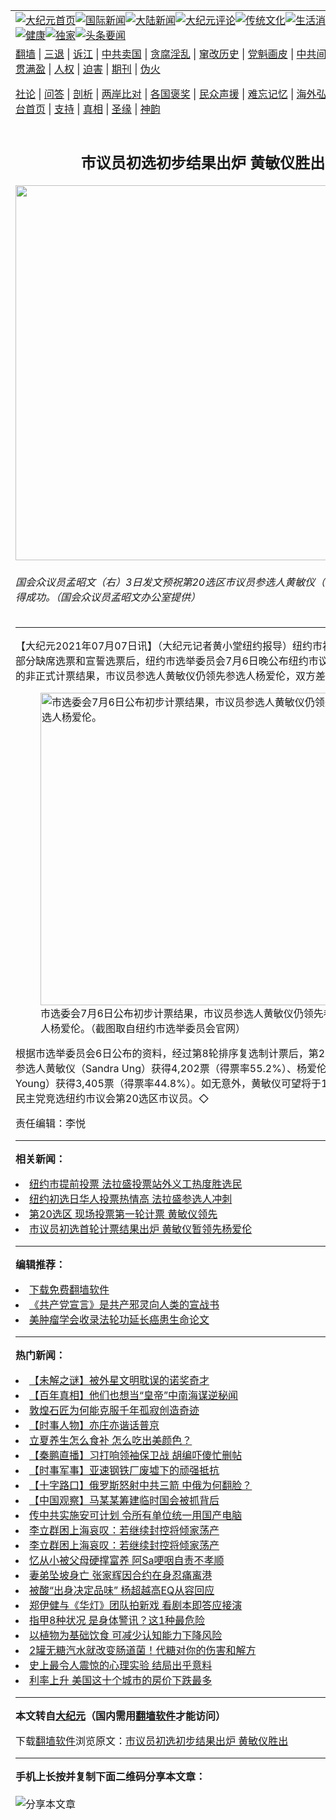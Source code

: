 <a name="1" id="1" target="_blank"></a><span id="1"></span>
<table align=center border="0"><tr><td colspan="2" VALIGN=TOP><a href="https://github.com/nzljjq3117/djy/blob/master/gb/nf1351518.md#1"><img src="https://raw.githubusercontent.com/nzljjq3117/www/master/t/djy/1.jpg" title="大纪元首页" alt="大纪元首页"></a><a href="https://github.com/nzljjq3117/djy/blob/master/gb/n24hr.md#1"><img src="https://raw.githubusercontent.com/nzljjq3117/www/master/t/djy/3.jpg" title="国际新闻" alt="国际新闻"></a><a href="https://github.com/nzljjq3117/djy/blob/master/gb/nsc413.md#1"><img src="https://raw.githubusercontent.com/nzljjq3117/www/master/t/djy/4.jpg" title="大陆新闻" alt="大陆新闻"></a><a href="https://github.com/nzljjq3117/djy/blob/master/gb/news392.md#1"><img src="https://raw.githubusercontent.com/nzljjq3117/www/master/t/djy/5.jpg" title="大纪元评论" alt="大纪元评论"></a><a href="https://github.com/nzljjq3117/djy/blob/master/gb/news2007.md#1"><img src="https://raw.githubusercontent.com/nzljjq3117/www/master/t/djy/6.jpg" title="传统文化" alt="传统文化"></a><a href="https://github.com/nzljjq3117/djy/blob/master/gb/news2008.md#1"><img src="https://raw.githubusercontent.com/nzljjq3117/www/master/t/djy/7.jpg" title="生活消费" alt="生活消费"></a><a href="https://github.com/nzljjq3117/djy/blob/master/gb/ncyule.md#1"><img src="https://raw.githubusercontent.com/nzljjq3117/www/master/t/djy/8.jpg" title="娱乐休闲" alt="娱乐休闲"></a><a href="https://github.com/nzljjq3117/djy/blob/master/gb/nsc1002.md#1"><img src="https://raw.githubusercontent.com/nzljjq3117/www/master/t/djy/9.jpg" title="健康" alt="健康"></a><a href="https://github.com/nzljjq3117/djy/blob/master/gb/nf6092.md#1"><img src="https://raw.githubusercontent.com/nzljjq3117/www/master/t/djy/10a.jpg" title="独家" alt="独家"></a><a href="https://github.com/nzljjq3117/djy/blob/master/gb/nf4514.md#1"><img src="https://raw.githubusercontent.com/nzljjq3117/www/master/t/djy/12a.jpg" title="头条要闻" alt="头条要闻"></a></td></tr>
<tr><td colspan="2" VALIGN=TOP><a target="_blank" href="https://github.com/nzljjq3117/www/blob/master/README.md?zsrh#1">翻墙</a> | <a target="_blank" href="https://github.com/nzljjq3117/djy/blob/master/gb/nf5657.md#1">三退</a> | <a target="_blank" href="https://github.com/nzljjq3117/djy/blob/master/gb/nf6124.md#1">诉江</a> | <a target="_blank" href="https://github.com/nzljjq3117/djy/blob/master/gb/nf1176117.md#1">中共卖国</a> | <a target="_blank" href="https://github.com/nzljjq3117/djy/blob/master/gb/nf5773.md#1">贪腐淫乱</a> | <a target="_blank" href="https://github.com/nzljjq3117/djy/blob/master/gb/nf1176115.md#1">窜改历史</a> | <a target="_blank" href="https://github.com/nzljjq3117/djy/blob/master/gb/nf1176107.md#1">党魁画皮</a> | <a target="_blank" href="https://github.com/nzljjq3117/djy/blob/master/gb/nf1320400.md#1">中共间谍</a> | <a target="_blank" href="https://github.com/nzljjq3117/djy/blob/master/gb/nf1176114.md#1">破坏传统</a> | <a target="_blank" href="https://github.com/nzljjq3117/ntdtv/blob/master/gb/prog447_1.md#1">恶贯满盈</a> | <a target="_blank" href="https://github.com/nzljjq3117/djy/blob/master/gb/ncid278.md#1">人权</a> | <a target="_blank" href="https://github.com/nzljjq3117/djy/blob/master/gb/nf1176111.md#1">迫害</a> | <a target="_blank" href="https://gitlab.com/szzdlab/mh-qikan/blob/master/README.md#1">期刊</a> | <a target="_blank" href="https://github.com/nzljjq3117/djy/blob/master/gb/nf5562.md#1">伪火</a></p><p><a target="_blank" href="https://github.com/nzljjq3117/djy/blob/master/gb/9p.md#1">社论</a> | <a target="_blank" href="https://github.com/nzljjq3117/djy/blob/master/gb/nf4378.md#1">问答</a> | <a target="_blank" href="https://github.com/nzljjq3117/djy/blob/master/gb/nf5792.md#1">剖析</a> | <a target="_blank" href="https://github.com/nzljjq3117/djy/blob/master/gb/nf5735.md#1">两岸比对</a> | <a target="_blank" href="https://github.com/nzljjq3117/djy/blob/master/gb/nf6119.md#1">各国褒奖</a> | <a target="_blank" href="https://github.com/nzljjq3117/djy/blob/master/gb/nf6120.md#1">民众声援</a> | <a target="_blank" href="https://github.com/nzljjq3117/djy/blob/master/gb/nf1188594.md#1">难忘记忆</a> | <a target="_blank" href="https://github.com/nzljjq3117/djy/blob/master/gb/nf3180.md#1">海外弘传</a> | <a target="_blank" href="https://github.com/nzljjq3117/djy/blob/master/gb/nf5410.md#1">万人上访</a> | <a target="_blank" href="https://github.com/nzljjq3117/www/blob/master/README.md?zsrh#1">平台首页</a> | <a target="_blank" href="https://github.com/nzljjq3117/djy/blob/master/gb/nf4386.md#1">支持</a> | <a target="_blank" href="https://github.com/nzljjq3117/djy/blob/master/gb/nf4389.md#1">真相</a> | <a target="_blank" href="https://github.com/nzljjq3117/djy/blob/master/gb/nf5790.md#1">圣缘</a> | <a target="_blank" href="https://github.com/nzljjq3117/djy/blob/master/gb/nf4786.md#1">神韵</a></td></tr>
<tr><td VALIGN=TOP width="626"><h2 align=center>市议员初选初步结果出炉 黄敏仪胜出</h2>
<img width="600" src="https://i.epochtimes.com/assets/uploads/2021/07/id13073129-150556.jpeg" />
<h6>国会众议员孟昭文（右）3日发文预祝第20选区市议员参选人黄敏仪（左）在初选获得成功。（国会众议员孟昭文办公室提供）
</h6>
<hr>
	<p>【大纪元2021年07月07日讯】（大纪元记者黄小堂<ahref="https://github.com/nzljjq3117/djy/blob/master/gb/tag/%E7%BA%BD%E7%BA%A6.md#1">纽约</a>报导）纽约市初选计算出大部分缺席选票和宣誓选票后，纽约市选举委员会7月6日晚公布纽约市议会第20选区的非正式计票结果，市议员参选人<ahref="https://github.com/nzljjq3117/djy/blob/master/gb/tag/%E9%BB%84%E6%95%8F%E4%BB%AA.md#1">黄敏仪</a>仍领先参选人杨爱伦，双方差距797票。</p>
<figure id="13073130" aria-describedby="caption-13073130" style="width: 500px" class="wp-caption aligncenter"><ahref=" https://i.epochtimes.com/assets/uploads/2021/07/id13073130-150557-450x878.png" target="_blank" rel="noreferrer noopener"> <img src="https://i.epochtimes.com/assets/uploads/2021/07/id13073130-150557-450x878.png" alt="市选委会7月6日公布初步计票结果，市议员参选人黄敏仪仍领先参选人杨爱伦。" width="500" /></a><figcaption id="caption-13073130" class="wp-caption-text">市选委会7月6日公布初步计票结果，市议员参选人<ahref="https://github.com/nzljjq3117/djy/blob/master/gb/tag/%E9%BB%84%E6%95%8F%E4%BB%AA.md#1">黄敏仪</a>仍领先参选人杨爱伦。（截图取自<ahref="https://github.com/nzljjq3117/djy/blob/master/gb/tag/%E7%BA%BD%E7%BA%A6.md#1">纽约</a>市选举委员会官网）</figcaption></figure>
<p>根据市选举委员会6日公布的资料，经过第8轮排序复选制计票后，第20选区市议员参选人黄敏仪（Sandra Ung）获得4,202票（得票率55.2%）、杨爱伦（Ellen Young）获得3,405票（得票率44.8%）。如无意外，黄敏仪可望将于11月普选代表民主党竞选纽约市议会第20选区市议员。◇</p>
<p>责任编辑：李悦</p>
	
<hr>


<strong>相关新闻：</strong>
<li><a href="https://github.com/nzljjq3117/djy/blob/master/gb/21/6/14/n13020482.md#1">纽约市提前投票  法拉盛投票站外义工热度胜选民</a></li>
<li><a href="https://github.com/nzljjq3117/djy/blob/master/gb/21/6/23/n13040920.md#1">纽约初选日华人投票热情高  法拉盛参选人冲刺</a></li>
<li><a href="https://github.com/nzljjq3117/djy/blob/master/gb/21/6/23/n13040988.md#1">第20选区 现场投票第一轮计票  黄敏仪领先</a></li>
<li><a href="https://github.com/nzljjq3117/djy/blob/master/gb/21/7/5/n13068009.md#1">市议员初选首轮计票结果出炉 黄敏仪暂领先杨爱伦</a></li>
<hr>


<strong>编辑推荐：</strong>
<li><a href="https://github.com/nzljjq3117/www/blob/master/README.md?dfh#1" target="_blank">下载免费翻墙软件</a></li><li><a href="https://github.com/tsiac2612/djy/blob/master/gb/18/6/17/n10491587.md#1" target="_blank">《共产党宣言》是共产邪灵向人类的宣战书</a></li><li><a href="https://github.com/tsiac2612/djy/blob/master/gb/16/6/16/n8005208.md#1" target="_blank">美肿瘤学会收录法轮功延长癌患生命论文</a></li>
<hr>

<strong>热门新闻：</strong>
<li><a href="https://github.com/nzljjq3117/djy/blob/master/gb/22/5/1/n13725005.md#1">【未解之谜】被外星文明耽误的诺奖奇才</a></li>
<li><a href="https://github.com/nzljjq3117/djy/blob/master/gb/22/4/14/n13711772.md#1">【百年真相】他们也想当“皇帝”中南海谋逆秘闻</a></li>
<li><a href="https://github.com/nzljjq3117/djy/blob/master/gb/22/4/28/n13722819.md#1">敦煌石匠为何能克服千年孤寂创造奇迹</a></li>
<li><a href="https://github.com/nzljjq3117/djy/blob/master/gb/22/4/21/n13717062.md#1">【时事人物】亦庄亦谐话普京</a></li>
<li><a href="https://github.com/nzljjq3117/djy/blob/master/gb/22/5/2/n13725366.md#1">立夏养生怎么食补 怎么吃出美颜色？</a></li>
<li><a href="https://github.com/nzljjq3117/djy/blob/master/gb/22/5/6/n13728243.md#1">【秦鹏直播】习打响领袖保卫战 胡编吓傻忙删帖</a></li>
<li><a href="https://github.com/nzljjq3117/djy/blob/master/gb/22/5/5/n13727619.md#1">【时事军事】亚速钢铁厂废墟下的顽强抵抗</a></li>
<li><a href="https://github.com/nzljjq3117/djy/blob/master/gb/22/5/5/n13727722.md#1">【十字路口】俄罗斯怒射中共三箭 中俄为何翻脸？</a></li>
<li><a href="https://github.com/nzljjq3117/djy/blob/master/gb/22/5/4/n13726618.md#1">【中国观察】马某某筹建临时国会被抓背后</a></li>
<li><a href="https://github.com/nzljjq3117/djy/blob/master/gb/22/5/4/n13727288.md#1">传中共实施安可计划 令所有单位统一用国产电脑</a></li>
<li><a href="https://github.com/nzljjq3117/djy/blob/master/gb/22/5/4/n13727269.md#1">李立群困上海哀叹：若继续封控将倾家荡产</a></li>
<li><a href="https://github.com/nzljjq3117/djy/blob/master/gb/22/5/4/n13727269.md#1">李立群困上海哀叹：若继续封控将倾家荡产</a></li>
<li><a href="https://github.com/nzljjq3117/djy/blob/master/gb/22/5/3/n13726528.md#1">忆从小被父母硬撑富养 阿Sa哽咽自责不孝顺</a></li>
<li><a href="https://github.com/nzljjq3117/djy/blob/master/gb/22/5/4/n13727305.md#1">妻弟坠坡身亡 张家辉因合约在身忍痛离港</a></li>
<li><a href="https://github.com/nzljjq3117/djy/blob/master/gb/22/5/4/n13727357.md#1">被酸“出身决定品味” 杨超越高EQ从容回应</a></li>
<li><a href="https://github.com/nzljjq3117/djy/blob/master/gb/22/5/5/n13727911.md#1">郑伊健与《华灯》团队拍新戏 看剧本即答应接演</a></li>
<li><a href="https://github.com/nzljjq3117/djy/blob/master/gb/22/4/30/n13723992.md#1">指甲8种状况 是身体警讯？这1种最危险</a></li>
<li><a href="https://github.com/nzljjq3117/djy/blob/master/gb/22/4/30/n13724088.md#1">以植物为基础饮食 可减少认知能力下降风险</a></li>
<li><a href="https://github.com/nzljjq3117/djy/blob/master/gb/22/5/3/n13726222.md#1">2罐无糖汽水就改变肠道菌！代糖对你的伤害和解方</a></li>
<li><a href="https://github.com/nzljjq3117/djy/blob/master/gb/22/4/30/n13724028.md#1">史上最令人震惊的心理实验 结局出乎意料</a></li>
<li><a href="https://github.com/nzljjq3117/djy/blob/master/gb/22/5/4/n13726672.md#1">利率上升 美国这十个城市的房价下跌最多</a></li>
<hr>

<strong>本文转自<a href="https://www.epochtimes.com">大纪元</a>（国内需用<a href="https://github.com/nzljjq3117/www/blob/master/README.md#8">翻墙软件</a>才能访问）</strong><p>下载<a href="https://github.com/nzljjq3117/www/blob/master/README.md#8">翻墙软件</a>浏览原文：<a href="https://www.epochtimes.com/gb/21/7/7/n13073127.htm">市议员初选初步结果出炉 黄敏仪胜出</a></p><hr>

<strong>手机上长按并复制下面二维码分享本文章：</strong><br><br><img src="https://chart.apis.google.com/chart?cht=qr&chs=240x240&choe=UTF-8&chld=M|2&chl=https://github.com/nzljjq3117/djy/blob/master/gb/21/7/7/n13073127.md%231" title="分享本文章"></td><td VALIGN=TOP><a href="https://github.com/nzljjq3117/djy/blob/master/gb/16/1/21/n4622075.md?dfh#1" target="_blank"><img src="https://raw.githubusercontent.com/nzljjq3117/djy/master/gb/300/wei-f1.jpg" title="中共的伪火骗局"  alt="中共的伪火骗局"></a><br><a href="https://github.com/nzljjq3117/www/blob/master/README.md?dfh#9" target="_blank"><img src="https://raw.githubusercontent.com/nzljjq3117/djy/master/gb/300/yong-h.jpg" title="永恒的见证"  alt="永恒的见证"></a><br><a href="https://github.com/nzljjq3117/djy/blob/master/gb/13/9/29/n3974789.md?dfh#1" target="_blank"><img src="https://raw.githubusercontent.com/nzljjq3117/djy/master/gb/300/shang-lnz.jpg" title="善良女子被中共投男牢"  alt="善良女子被中共投男牢"></a><br><a href="https://github.com/nzljjq3117/djy/blob/master/gb/16/3/16/n4663449.md?dfh#1" target="_blank"><img src="https://raw.githubusercontent.com/nzljjq3117/djy/master/gb/300/huo-z3.jpg" title="警卫目击活摘器官"  alt="警卫目击活摘器官"></a><br><a href="https://github.com/nzljjq3117/djy/blob/master/gb/16/8/7/n8177641.md?dfh#1" target="_blank"><img src="https://raw.githubusercontent.com/nzljjq3117/djy/master/gb/300/huo-z4.jpg" title="证人描述活摘恐怖"  alt="证人描述活摘恐怖"></a><br><a href="https://github.com/nzljjq3117/djy/blob/master/gb/10/4/19/n2881569.md?dfh#1" target="_blank"><img src="https://raw.githubusercontent.com/nzljjq3117/djy/master/gb/300/huo-z1.jpg" title="揭开活摘器官黑幕"  alt="揭开活摘器官黑幕"></a><br><a href="https://github.com/nzljjq3117/djy/blob/master/gb/10/11/7/n3077476.md?dfh#1" target="_blank"><img src="https://raw.githubusercontent.com/nzljjq3117/djy/master/gb/300/ma-ks.jpg" title="马克思的成魔之路"  alt="马克思的成魔之路"></a><br><a href="https://github.com/nzljjq3117/djy/blob/master/gb/14/6/9/n4173977.md?dfh#1" target="_blank"><img src="https://raw.githubusercontent.com/nzljjq3117/djy/master/gb/300/chang-zs.jpg" title="藏字石 蕴天机"  alt="藏字石 蕴天机"></a><br><a href="https://github.com/nzljjq3117/djy/blob/master/gb/18/5/10/n10381511.md?dfh#1" target="_blank"><img src="https://raw.githubusercontent.com/nzljjq3117/djy/master/gb/300/st1.jpg" title="关注三亿人三退"  alt="关注三亿人三退"></a><br><a href="https://github.com/nzljjq3117/djy/blob/master/gb/18/3/21/n10237682.md?dfh#1" target="_blank"><img src="https://raw.githubusercontent.com/nzljjq3117/djy/master/gb/300/jie-t.jpg" title="解体中共复兴中华"  alt="解体中共复兴中华"></a><br><a href="https://github.com/nzljjq3117/djy/blob/master/gb/9/2/9/n2422991.md?dfh#1" target="_blank"><img src="https://raw.githubusercontent.com/nzljjq3117/djy/master/gb/300/gao-zs.jpg" title="中共迫害良心律师"  alt="中共迫害良心律师"></a><br><a href="https://github.com/nzljjq3117/djy/blob/master/gb/18/12/9/n10900044.md?dfh#1" target="_blank"><img src="https://raw.githubusercontent.com/nzljjq3117/djy/master/gb/300/sj1.jpg" title="三百多万人举报江泽民"  alt="三百多万人举报江泽民"></a><br><a href="https://github.com/nzljjq3117/djy/blob/master/gb/18/8/28/n10672014.md?dfh#1" target="_blank"><img src="https://raw.githubusercontent.com/nzljjq3117/djy/master/gb/300/sj2.jpg" title="这些官员为何起诉江泽民"  alt="这些官员为何起诉江泽民"></a><br><a href="https://github.com/nzljjq3117/djy/blob/master/gb/8/12/18/n2367165.md?dfh#1" target="_blank"><img src="https://raw.githubusercontent.com/nzljjq3117/djy/master/gb/300/liangan.jpg" title="海峡两岸的强烈对比"  alt="海峡两岸的强烈对比"></a><br><a href="https://github.com/nzljjq3117/djy/blob/master/gb/15/12/10/n4593139.md?dfh#1" target="_blank"><img src="https://raw.githubusercontent.com/nzljjq3117/djy/master/gb/300/jia-ndzl.jpg" title="加拿大总理的贺信"  alt="加拿大总理的贺信"></a><br><a href="https://github.com/nzljjq3117/djy/blob/master/gb/11/6/17/n3289382.md?dfh#1" target="_blank"><img src="https://raw.githubusercontent.com/nzljjq3117/djy/master/gb/300/xiao-wd.jpg" title="探寻真相兼听则明"  alt="探寻真相兼听则明"></a><br><a href="https://github.com/nzljjq3117/djy/blob/master/gb/18/10/27/n10812623.md?dfh#1" target="_blank"><img src="https://raw.githubusercontent.com/nzljjq3117/djy/master/gb/300/yindu.jpg" title="印度媒体报道东方"  alt="印度媒体报道东方"></a><br><a href="https://github.com/nzljjq3117/djy/blob/master/gb/18/6/9/n10469652.md?dfh#1" target="_blank"><img src="https://raw.githubusercontent.com/nzljjq3117/djy/master/gb/300/xie-j.jpg" title="不一样的海外校园"  alt="不一样的海外校园"></a><br><a href="https://github.com/nzljjq3117/djy/blob/master/gb/7/4/5/n1669415.md?dfh#1" target="_blank"><img src="https://raw.githubusercontent.com/nzljjq3117/djy/master/gb/300/li-up.jpg" title="从大师到徒弟的传奇"  alt="从大师到徒弟的传奇"></a><br><a href="https://github.com/nzljjq3117/djy/blob/master/gb/17/5/26/n9191512.md?dfh#1" target="_blank"><img src="https://raw.githubusercontent.com/nzljjq3117/djy/master/gb/300/zfl2.jpg" title="亿万人与东方一本奇书"  alt="亿万人与东方一本奇书"></a><br><a href="https://github.com/nzljjq3117/djy/blob/master/gb/13/11/27/n4020290.md?dfh#1" target="_blank"><img src="https://raw.githubusercontent.com/nzljjq3117/djy/master/gb/300/zhen-h.jpg" title="大陆见不到的震撼场面"  alt="大陆见不到的震撼场面"></a><br><a href="https://github.com/nzljjq3117/djy/blob/master/gb/15/7/17/n4482910.md?dfh#1" target="_blank"><img src="https://raw.githubusercontent.com/nzljjq3117/djy/master/gb/300/dalu-sk.jpg" title="人心向善 大陆当初盛况"  alt="人心向善 大陆当初盛况"></a><br><a href="https://github.com/nzljjq3117/djy/blob/master/gb/19/1/5/n10955468.md?dfh#1" target="_blank"><img src="https://raw.githubusercontent.com/nzljjq3117/djy/master/gb/300/zfl1.jpg" title="追寻真理 这书讲什么"  alt="追寻真理 这书讲什么"></a><br><a href="https://github.com/nzljjq3117/www/blob/master/README.md?dfh#1" target="_blank"><img src="https://raw.githubusercontent.com/nzljjq3117/djy/master/gb/300/fq1.jpg" title="下载免费翻墙软件"  alt="下载免费翻墙软件"></a><br></td></tr></table>
